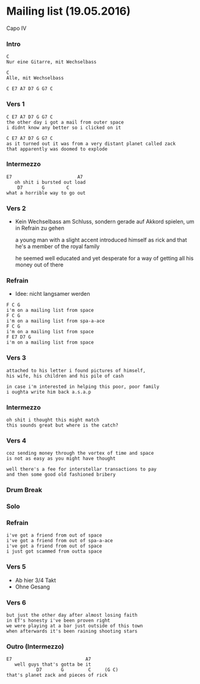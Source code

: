 Mailing list (19.05.2016)
=========================

Capo IV

### Intro

	C
	Nur eine Gitarre, mit Wechselbass

	C
	Alle, mit Wechselbass

	C E7 A7 D7 G G7 C


### Vers 1

	C E7 A7 D7 G G7 C
	the other day i got a mail from outer space
	i didnt know any better so i clicked on it

	C E7 A7 D7 G G7 C
	as it turned out it was from a very distant planet called zack
	that apparently was doomed to explode


### Intermezzo

	E7                        A7
	   oh shit i bursted out load
		D7       G        C
	what a horrible way to go out

### Vers 2

* Kein Wechselbass am Schluss, sondern gerade auf Akkord spielen, um in Refrain zu gehen

	a young man with a slight accent introduced himself as rick
	and that he's a member of the royal family

	he seemed well educated and yet desperate for a way
	of getting all his money out of there


### Refrain

* Idee: nicht langsamer werden

<!-- Einrückung nach Liste -->

	F C G
	i'm on a mailing list from space
	F C G
	i'm on a mailing list from spa-a-ace
	F C G
	i'm on a mailing list from space
	F E7 D7 G
	i'm on a mailing list from space

### Vers 3

	attached to his letter i found pictures of himself,
	his wife, his children and his pile of cash

	in case i'm interested in helping this poor, poor family
	i oughta write him back a.s.a.p

### Intermezzo

	oh shit i thought this might match
	this sounds great but where is the catch?

### Vers 4

	coz sending money through the vortex of time and space
	is not as easy as you might have thought

	well there's a fee for interstellar transactions to pay
	and then some good old fashioned bribery

### Drum Break

### Solo

### Refrain

	i've got a friend from out of space
	i've got a friend from out of spa-a-ace
	i've got a friend from out of space
	i just got scammed from outta space

### Vers 5

* Ab hier 3/4 Takt
* Ohne Gesang

### Vers 6

	but just the other day after almost losing faith
	in ET's honesty i've been proven right
	we were playing at a bar just outside of this town
	when afterwards it's been raining shooting stars

### Outro (Intermezzo)

	E7                           A7
	   well guys that's gotta be it
		       D7       G         C     (G C)
	that's planet zack and pieces of rick

